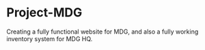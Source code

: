# Project-MDG
Creating a fully functional website for MDG, and also a fully working inventory system for MDG HQ.
